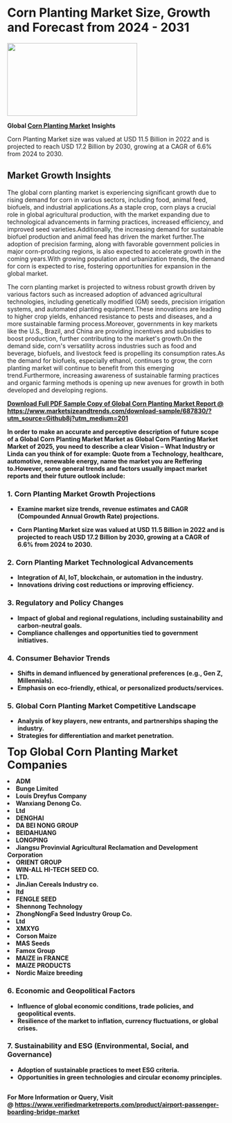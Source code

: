 <H1>Corn Planting Market Size, Growth and Forecast from 2024 - 2031</H1><img class="aligncenter size-medium wp-image-584254" src="https://thirdeyenews.in/wp-content/uploads/2024/09/Global-Market-Research-300x168.jpeg" alt="" width="300" height="168" /><p><strong>Global&nbsp;<a href="https://www.marketsizeandtrends.com/download-sample/687830/?utm_source=Github8j?utm_medium=201">Corn Planting Market</a> Insights</strong></p><p>Corn Planting Market size was valued at USD 11.5 Billion in 2022 and is projected to reach USD 17.2 Billion by 2030, growing at a CAGR of 6.6% from 2024 to 2030.</p><p><h2>Market Growth Insights</h2> <p>The global corn planting market is experiencing significant growth due to rising demand for corn in various sectors, including food, animal feed, biofuels, and industrial applications.As a staple crop, corn plays a crucial role in global agricultural production, with the market expanding due to technological advancements in farming practices, increased efficiency, and improved seed varieties.Additionally, the increasing demand for sustainable biofuel production and animal feed has driven the market further.The adoption of precision farming, along with favorable government policies in major corn-producing regions, is also expected to accelerate growth in the coming years.With growing population and urbanization trends, the demand for corn is expected to rise, fostering opportunities for expansion in the global market.</p> <p><strong><a href="#"></a></strong></p> <p>The corn planting market is projected to witness robust growth driven by various factors such as increased adoption of advanced agricultural technologies, including genetically modified (GM) seeds, precision irrigation systems, and automated planting equipment.These innovations are leading to higher crop yields, enhanced resistance to pests and diseases, and a more sustainable farming process.Moreover, governments in key markets like the U.S., Brazil, and China are providing incentives and subsidies to boost production, further contributing to the market's growth.On the demand side, corn's versatility across industries such as food and beverage, biofuels, and livestock feed is propelling its consumption rates.As the demand for biofuels, especially ethanol, continues to grow, the corn planting market will continue to benefit from this emerging trend.Furthermore, increasing awareness of sustainable farming practices and organic farming methods is opening up new avenues for growth in both developed and developing regions.<p><strong><a href="#"></p><p><span class=""><strong>Download Full PDF Sample Copy of Global Corn Planting Market Report</strong> @ <a href="https://www.marketsizeandtrends.com/download-sample/687830/?utm_source=Github8j?utm_medium=201" target="_blank">https://www.marketsizeandtrends.com/download-sample/687830/?utm_source=Github8j?utm_medium=201</a></span></p><p>In order to make an accurate and perceptive description of future scope of a Global&nbsp;Corn Planting Market Market as Global&nbsp;Corn Planting Market Market of 2025, you need to describe a clear Vision &ndash; What Industry or Linda can you think of for example: Quote from a Technology, healthcare, automotive, renewable energy, name the market you are Reffering to.However, some general trends and factors usually impact market reports and their future outlook include:</p><h3>1.&nbsp;<strong>Corn Planting Market Growth Projections</strong></h3><ul><li>Examine market size trends, revenue estimates and CAGR (Compounded Annual Growth Rate) projections.</li><li><p>Corn Planting Market size was valued at USD 11.5 Billion in 2022 and is projected to reach USD 17.2 Billion by 2030, growing at a CAGR of 6.6% from 2024 to 2030.</p></li></ul><h3>2.&nbsp;<strong>Corn Planting Market Technological Advancements</strong></h3><ul><li>Integration of AI, IoT, blockchain, or automation in the industry.</li><li>Innovations driving cost reductions or improving efficiency.</li></ul><h3>3.&nbsp;<strong>Regulatory and Policy Changes</strong></h3><ul><li>Impact of global and regional regulations, including sustainability and carbon-neutral goals.</li><li>Compliance challenges and opportunities tied to government initiatives.</li></ul><h3>4.&nbsp;<strong>Consumer Behavior Trends</strong></h3><ul><li>Shifts in demand influenced by generational preferences (e.g., Gen Z, Millennials).</li><li>Emphasis on eco-friendly, ethical, or personalized products/services.</li></ul><h3>5.&nbsp;<strong>Global Corn Planting Market Competitive Landscape</strong></h3><ul><li>Analysis of key players, new entrants, and partnerships shaping the industry.</li><li>Strategies for differentiation and market penetration.</li></ul><p data-pm-slice="1 1 []"><span style="color: inherit; font-family: inherit; font-size: 25px;">Top Global Corn Planting Market Companies</span></p><div class="" data-test-id=""><p><li>ADM</li><li> Bunge Limited</li><li> Louis Dreyfus Company</li><li> Wanxiang Denong Co.</li><li> Ltd</li><li> DENGHAI</li><li> DA BEI NONG GROUP</li><li> BEIDAHUANG</li><li> LONGPING</li><li> Jiangsu Provinvial Agricultural Reclamation and Development Corporation</li><li> ORIENT GROUP</li><li> WIN-ALL HI-TECH SEED CO.</li><li>LTD.</li><li> JinJian Cereals Industry co.</li><li> ltd</li><li> FENGLE SEED</li><li> Shennong Technology</li><li> ZhongNongFa Seed Industry Group Co.</li><li> Ltd</li><li> XMXYG</li><li> Corson Maize</li><li> MAS Seeds</li><li> Famox Group</li><li> MAIZE in FRANCE</li><li> MAIZE PRODUCTS</li><li> Nordic Maize breeding</li></p></div><h3>6.&nbsp;<strong>Economic and Geopolitical Factors</strong></h3><ul><li>Influence of global economic conditions, trade policies, and geopolitical events.</li><li>Resilience of the market to inflation, currency fluctuations, or global crises.</li></ul><h3>7.&nbsp;<strong>Sustainability and ESG (Environmental, Social, and Governance)</strong></h3><ul><li>Adoption of sustainable practices to meet ESG criteria.</li><li>Opportunities in green technologies and circular economy principles.</li></ul><h2><strong style="font-size: 14px;">For More Information or Query, Visit @&nbsp;</strong><a style="background-color: #ffffff; font-size: 14px;" href="https://www.marketsizeandtrends.com/report/corn-planting-market/" target="_blank">https://www.verifiedmarketreports.com/product/airport-passenger-boarding-bridge-market</a></h2>